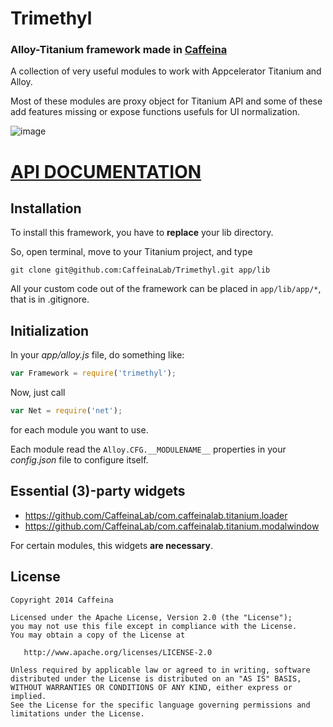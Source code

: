 # Trimethyl

### Alloy-Titanium framework made in [Caffeina](http://caffeinalab.com)

A collection of very useful modules to work with Appcelerator Titanium and Alloy.

Most of these modules are proxy object for Titanium API and some of these add features missing or expose functions usefuls for UI normalization.

![image](http://f.cl.ly/items/3l1F2O1E0O1s0V38402p/trimelogo.png)

# [API DOCUMENTATION](http://caffeinalab.github.io/Trimethyl/)


## Installation

To install this framework, you have to **replace** your lib directory.

So, open terminal, move to your Titanium project, and type

```
git clone git@github.com:CaffeinaLab/Trimethyl.git app/lib
```

All your custom code out of the framework can be placed in `app/lib/app/*`, that is in .gitignore.

## Initialization

In your *app/alloy.js* file, do something like:

```javascript
var Framework = require('trimethyl');
```

Now, just call

```javascript
var Net = require('net');
```

for each module you want to use.

Each module read the `Alloy.CFG.__MODULENAME__` properties in your *config.json* file to configure itself.

## Essential (3)-party widgets

* https://github.com/CaffeinaLab/com.caffeinalab.titanium.loader
* https://github.com/CaffeinaLab/com.caffeinalab.titanium.modalwindow

For certain modules, this widgets **are necessary**.

## License

```
Copyright 2014 Caffeina

Licensed under the Apache License, Version 2.0 (the "License");
you may not use this file except in compliance with the License.
You may obtain a copy of the License at

   http://www.apache.org/licenses/LICENSE-2.0

Unless required by applicable law or agreed to in writing, software
distributed under the License is distributed on an "AS IS" BASIS,
WITHOUT WARRANTIES OR CONDITIONS OF ANY KIND, either express or implied.
See the License for the specific language governing permissions and
limitations under the License.
```
